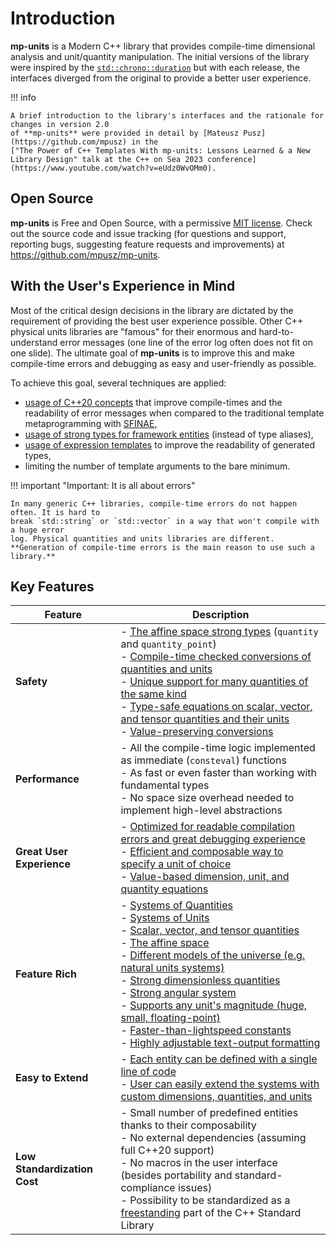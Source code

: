 # Introduction

**mp-units** is a Modern C++ library that provides compile-time dimensional analysis and unit/quantity
manipulation. The initial versions of the library were inspired by the
[`std::chrono::duration`](https://en.cppreference.com/w/cpp/chrono/duration)
but with each release, the interfaces diverged from the original to provide a better user
experience.

!!! info

    A brief introduction to the library's interfaces and the rationale for changes in version 2.0
    of **mp-units** were provided in detail by [Mateusz Pusz](https://github.com/mpusz) in the
    ["The Power of C++ Templates With mp-units: Lessons Learned & a New Library Design" talk at the C++ on Sea 2023 conference](https://www.youtube.com/watch?v=eUdz0WvOMm0).


## Open Source

**mp-units** is Free and Open Source, with a permissive
[MIT license](https://github.com/mpusz/mp-units/blob/master/LICENSE.md). Check out the source
code and issue tracking (for questions and support, reporting bugs, suggesting feature requests
and improvements) at <https://github.com/mpusz/mp-units>.


## With the User's Experience in Mind

Most of the critical design decisions in the library are dictated by the requirement of
providing the best user experience possible. Other C++ physical units libraries are
"famous" for their enormous and hard-to-understand error messages (one line of the error log often
does not fit on one slide). The ultimate goal of **mp-units** is to improve this and make compile-time
errors and debugging as easy and user-friendly as possible.

To achieve this goal, several techniques are applied:

- [usage of C++20 concepts](../users_guide/framework_basics/concepts.md) that improve
  compile-times and the readability of error messages when compared to the traditional template
  metaprogramming with [SFINAE](https://en.cppreference.com/w/cpp/language/sfinae),
- [usage of strong types for framework entities](../users_guide/framework_basics/interface_introduction.md#strong-types-instead-of-aliases) (instead of type aliases),
- [usage of expression templates](../users_guide/framework_basics/interface_introduction.md#expression-templates) to improve the readability of generated types,
- limiting the number of template arguments to the bare minimum.

!!! important "Important: It is all about errors"

    In many generic C++ libraries, compile-time errors do not happen often. It is hard to
    break `std::string` or `std::vector` in a way that won't compile with a huge error
    log. Physical quantities and units libraries are different.
    **Generation of compile-time errors is the main reason to use such a library.**


## Key Features

| Feature                      | Description                                                                                                                                                                                                                                                                                                                                                                                                                |
|------------------------------|----------------------------------------------------------------------------------------------------------------------------------------------------------------------------------------------------------------------------------------------------------------------------------------------------------------------------------------------------------------------------------------------------------------------------|
| **Safety**                   | - [The affine space strong types] (`quantity` and `quantity_point`)<br>- [Compile-time checked conversions of quantities and units]<br>- [Unique support for many quantities of the same kind]<br>- [Type-safe equations on scalar, vector, and tensor quantities and their units]<br>- [Value-preserving conversions]                                                                                                     |
| **Performance**              | - All the compile-time logic implemented as immediate (`consteval`) functions<br>- As fast or even faster than working with fundamental types<br>- No space size overhead needed to implement high-level abstractions                                                                                                                                                                                                      |
| **Great User Experience**    | - [Optimized for readable compilation errors and great debugging experience]<br>- [Efficient and composable way to specify a unit of choice]<br>- [Value-based dimension, unit, and quantity equations]                                                                                                                                                                                                                    |
| **Feature Rich**             | - [Systems of Quantities]<br>- [Systems of Units]<br>- [Scalar, vector, and tensor quantities]<br>- [The affine space]<br>- [Different models of the universe (e.g. natural units systems)]<br>- [Strong dimensionless quantities]<br>- [Strong angular system]<br>- [Supports any unit's magnitude (huge, small, floating-point)]<br>- [Faster-than-lightspeed constants]<br>- [Highly adjustable text-output formatting] |
| **Easy to Extend**           | - [Each entity can be defined with a single line of code]<br>- [User can easily extend the systems with custom dimensions, quantities, and units]                                                                                                                                                                                                                                                                          |
| **Low Standardization Cost** | - Small number of predefined entities thanks to their composability<br>- No external dependencies (assuming full C++20 support)<br>- No macros in the user interface (besides portability and standard-compliance issues)<br>- Possibility to be standardized as a [freestanding] part of the C++ Standard Library                                                                                                         |


[The affine space strong types]: ../users_guide/framework_basics/the_affine_space.md
[Compile-time checked conversions of quantities and units]: ../users_guide/framework_basics/systems_of_quantities.md#converting-between-quantities
[Unique support for many quantities of the same kind]: ../users_guide/framework_basics/systems_of_quantities.md#quantities-of-the-same-kind
[Type-safe equations on scalar, vector, and tensor quantities and their units]: ../users_guide/framework_basics/quantity_arithmetics.md
[Value-preserving conversions]: ../users_guide/framework_basics/value_conversions.md#value-preserving-conversions

[Optimized for readable compilation errors and great debugging experience]: ../users_guide/framework_basics/simple_and_typed_quantities.md#easy-to-understand-compilation-error-messages
[Efficient and composable way to specify a unit of choice]: ../users_guide/framework_basics/systems_of_units.md#units-compose
[Value-based dimension, unit, and quantity equations]: ../users_guide/framework_basics/interface_introduction.md#value-based-equations

[Systems of Quantities]: ../users_guide/framework_basics/systems_of_quantities.md
[Systems of Units]: ../users_guide/framework_basics/systems_of_units.md
[Scalar, vector, and tensor quantities]: ../users_guide/framework_basics/character_of_a_quantity.md
[The affine space]: ../users_guide/framework_basics/the_affine_space.md
[Different models of the universe (e.g. natural units systems)]: ../users_guide/defining_systems/natural_units.md
[Strong dimensionless quantities]: ../users_guide/framework_basics/dimensionless_quantities.md
[Strong angular system]: ../users_guide/defining_systems/strong_angular_system.md
[Supports any unit's magnitude (huge, small, floating-point)]: ../users_guide/framework_basics/systems_of_units.md#scaled-units
[Faster-than-lightspeed constants]: ../users_guide/framework_basics/faster_than_lightspeed_constants.md
[Highly adjustable text-output formatting]: ../users_guide/framework_basics/text_output.md

[Each entity can be defined with a single line of code]: ../users_guide/framework_basics/interface_introduction.md#new-style-of-definitions
[User can easily extend the systems with custom dimensions, quantities, and units]: ../users_guide/use_cases/extending_the_library.md

[freestanding]: https://en.cppreference.com/w/cpp/freestanding
